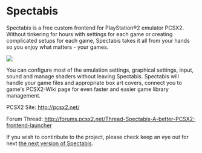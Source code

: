 # Spectabis
Spectabis is a free custom frontend for PlayStation®2 emulator PCSX2. Without tinkering for hours with settings for each game or creating complicated setups for each game, Spectabis takes it all from your hands so you enjoy what matters - your games.

![](http://i.imgur.com/fNRs2TO.png)

You can configure most of the emulation settings, graphical settings, input, sound and manage shaders without leaving Spectabis. Spectabis will handle your game files and appropriate box art covers, connect you to game's PCSX2-Wiki page for even faster and easier game library management.

PCSX2 Site: http://pcsx2.net/

Forum Thread: http://forums.pcsx2.net/Thread-Spectabis-A-better-PCSX2-frontend-launcher

If you wish to contiribute to the project, please check keep an eye out for next [the next version of Spectabis](https://github.com/faithlv/spectabis-next).
